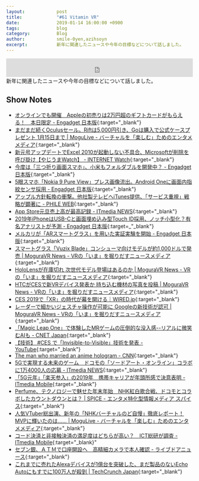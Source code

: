 ```yaml
---
layout:            post
title:             "#61 Vitamin VR"
date:              2019-01-14 16:00:00 +0900
tags:              blog
category:          Blog
author:            smile-0yen,azihsoyn
excerpt:           新年に関連したニュースや今年の目標などについて話しました。
---
```

<iframe width="100%" height="50" scrolling="no" frameborder="no" src="https://w.soundcloud.com/player/?url=https%3A//api.soundcloud.com/tracks/558751677&amp;auto_play=false&amp;hide_related=false&amp;show_user=true&amp;show_reposts=false&amp;visual=false&amp;show_artwork=false&amp;default_height=75"></iframe>
新年に関連したニュースや今年の目標などについて話しました。

## Show Notes
- [オンラインでも開催　Appleの初売りは2万円超のギフトカードがもらえる！　本日限定 \- Engadget 日本版](https://japanese.engadget.com/2019/01/02/apple-2/){:target="_blank"}
- [まだまだ続くOculusセール。Riftは5,000円引き、Goは購入で公式ケースプレゼント 1月15日まで \| MoguLive \- バーチャルを「楽しむ」ためのエンタメメディア](https://www.moguravr.com/oculus-sale-2019-1/){:target="_blank"}
- [新元号アップデートでExcel 2010が起動しない不具合、Microsoftが削除を呼び掛け【やじうまWatch】 \- INTERNET Watch](https://internet.watch.impress.co.jp/docs/yajiuma/1160935.html){:target="_blank"}
- [今度は「三つ折り画面スマホ」、小米もフォルダブルを開発中？ \- Engadget 日本版](https://japanese.engadget.com/2019/01/03/xiaomi/){:target="_blank"}
- [5眼スマホ「Nokia 9 Pure View」プレス画像流出。Android Oneに画面内指紋センサ採用 \- Engadget 日本版](https://japanese.engadget.com/2019/01/01/5-nokia-9-pure-view-android-one/){:target="_blank"}
- [アップル方針転換の衝撃。他社製テレビへiTunes提供、「サービス重視」戦略が顕著に \- PHILE WEB](https://www.phileweb.com/review/column/201901/07/641.html){:target="_blank"}
- [App Store元旦売上高が最高記録 \- ITmedia NEWS](http://www.itmedia.co.jp/news/articles/1901/04/news022.html){:target="_blank"}
- [2019年iPhoneはUSB\-Cと画面埋め込み型Touch ID採用、ノッチ小型化？有名アナリストが予測 \- Engadget 日本版](https://japanese.engadget.com/2019/01/05/2019-iphone-usb-c-touch-id/){:target=_"_blank"}
- [メルカリが「ARスマートグラス」を用いた実証実験を開始 \- Engadget 日本版](https://japanese.engadget.com/2019/01/07/ar/){:target="_blank"}
- [スマートグラス「Vuzix Blade」コンシューマ向けモデルが約1,000ドルで発売 \| MoguraVR News \- VRの「いま」を掘りだすニュースメディア](https://www.moguravr.com/vuzix-blade/){:target="_blank"}
- [HoloLensが在庫切れ 次世代モデル登場はあるのか \| MoguraVR News \- VRの「いま」を掘りだすニュースメディア](https://www.moguravr.com/hololens-out-of-stock/){:target="_blank"}
- [HTCがCESで新VRデバイス発表か 持ち込む機材の写真を投稿 \| MoguraVR News \- VRの「いま」を掘りだすニュースメディア](https://www.moguravr.com/htc-ces2019/){:target="_blank"}
- [CES 2019で「XR」の時代が幕を開ける｜WIRED\.jp](https://wired.jp/2019/01/07/what-is-xr/){:target="_blank"}
- [レーダーで細かいジェスチャ操作が可能に Googleの新技術が認可 \| MoguraVR News \- VRの「いま」を掘りだすニュースメディア](https://www.moguravr.com/google-soli/){:target="_blank"}
- [「Magic Leap One」で体験したMRゲームの圧倒的な没入感\-\-リアルに微笑むAIも \- CNET Japan](https://japan.cnet.com/article/35130040/){:target="_blank"}
- [【技術】 \#CES で「Invisible\-to\-Visible」技術を発表 \- YouTube](https://www.youtube.com/watch?v=5ZPEOgmIm7Y&feature=youtu.be){:target="_blank"}
- [The man who married an anime hologram \- CNN](https://edition.cnn.com/2018/12/28/health/rise-of-digisexuals-intl/index.html){:target="_blank"}
- [5Gで実現する未来のゲーム　ドコモの「ソードアート・オンライン」コラボに1万4000人の応募 \- ITmedia NEWS](http://www.itmedia.co.jp/news/articles/1712/11/news029.html){:target="_blank"}
- [「5G元年」「楽天参入」の2019年　携帯キャリアが年頭所感で決意表明 \- ITmedia Mobile](http://www.itmedia.co.jp/mobile/articles/1901/07/news069.html){:target="_blank"}
- [Perfume、テクノロジーで魅せた年末年始　NHK紅白歌合戦、ドコモとコラボしたカウントダウンとは？ \| SPICE \- エンタメ特化型情報メディア スパイス](https://spice.eplus.jp/articles/222925){:target="_blank"}
- [人気VTuber総出演、新年の「NHKバーチャルのど自慢」徹底レポート！ MVPに輝いたのは…… \| MoguLive \- バーチャルを「楽しむ」ためのエンタメメディア](https://www.moguravr.com/virtual-nodojiman-report/){:target="_blank"}
- [コード決済と非接触決済の満足度はどちらが高い？　ICT総研が調査 \- ITmedia Mobile](http://www.itmedia.co.jp/mobile/articles/1901/07/news103.html){:target="_blank}"
- [セブン銀、ＡＴＭで口座開設へ　高精細カメラで本人確認 \- ライブドアニュース](http://news.livedoor.com/article/detail/15839036/){:target="_blank"}
- [これまでに売れたAlexaデバイスが1億台を突破した、まだ製品のないEcho Autoにもすでに100万人が殺到 \| TechCrunch Japan](https://jp.techcrunch.com/2019/01/05/2019-01-04-more-than-100-million-alexa-devices-have-been-sold/){:target="_blank"}
